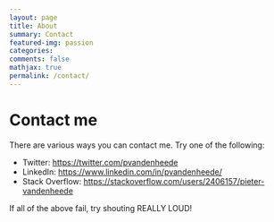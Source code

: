 ```yaml
---
layout: page
title: About
summary: Contact 
featured-img: passion
categories: 
comments: false
mathjax: true
permalink: /contact/
---
```


# Contact me

There are various ways you can contact me. Try one of the following:

 - Twitter: https://twitter.com/pvandenheede
 - LinkedIn: https://www.linkedin.com/in/pvandenheede/
 - Stack Overflow: https://stackoverflow.com/users/2406157/pieter-vandenheede
 
 If all of the above fail, try shouting REALLY LOUD!
